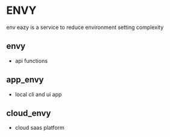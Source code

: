 # ENVY
env eazy is a service to reduce environment setting complexity

## envy
- api functions

## app_envy
- local cli and ui app

## cloud_envy
- cloud saas platform